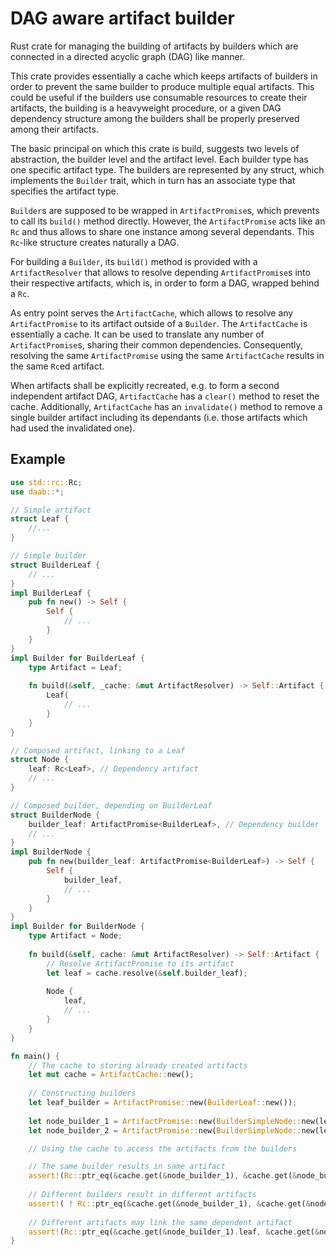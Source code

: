 # DAG aware artifact builder


Rust crate for managing the building of artifacts by builders which are
connected in a directed acyclic graph (DAG) like manner.

This crate provides essentially a cache which keeps artifacts of builders in
order to prevent the same builder to produce multiple equal artifacts.
This could be useful if the builders use consumable resources to create their
artifacts, the building is a heavyweight procedure, or a given DAG dependency
structure among the builders shall be properly preserved among their
artifacts.

The basic principal on which this crate is build, suggests two levels of
abstraction, the builder level and the artifact level. Each builder type has
one specific artifact type. The builders are represented by any struct,
which implements the `Builder` trait, which in turn has an associate type
that specifies the artifact type.

`Builder`s are supposed to be wrapped in `ArtifactPromise`s, which prevents
to call its `build()` method directly. However, the `ArtifactPromise` acts
like an `Rc` and thus allows to share one instance among several dependants.
This `Rc`-like structure creates naturally a DAG.

For building a `Builder`, its `build()` method is provided with a
`ArtifactResolver` that allows to resolve depending `ArtifactPromise`s into
their respective artifacts, which is, in order to form a DAG, wrapped
behind a `Rc`.

As entry point serves the `ArtifactCache`, which allows to resolve any
`ArtifactPromise` to its artifact outside of a `Builder`. The
`ArtifactCache` is essentially a cache. It can be used to translate any
number of `ArtifactPromise`s, sharing their common dependencies.
Consequently, resolving the same `ArtifactPromise` using the same
`ArtifactCache` results in the same `Rc`ed artifact.

When artifacts shall be explicitly recreated, e.g. to form a second
independent artifact DAG, `ArtifactCache` has a `clear()` method
to reset the cache.
Additionally, `ArtifactCache` has an `invalidate()` method to remove a single
builder artifact including its dependants (i.e. those artifacts which had
used the invalidated one).


## Example

```rust
use std::rc::Rc;
use daab::*;

// Simple artifact
struct Leaf {
    //...
}

// Simple builder
struct BuilderLeaf {
    // ...
}
impl BuilderLeaf {
    pub fn new() -> Self {
        Self {
            // ...
        }
    }
}
impl Builder for BuilderLeaf {
    type Artifact = Leaf;
    
    fn build(&self, _cache: &mut ArtifactResolver) -> Self::Artifact {
        Leaf{
            // ...
        }
    }
}

// Composed artifact, linking to a Leaf
struct Node {
    leaf: Rc<Leaf>, // Dependency artifact
    // ...
}

// Composed builder, depending on BuilderLeaf
struct BuilderNode {
    builder_leaf: ArtifactPromise<BuilderLeaf>, // Dependency builder
    // ...
}
impl BuilderNode {
    pub fn new(builder_leaf: ArtifactPromise<BuilderLeaf>) -> Self {
        Self {
            builder_leaf,
            // ...
        }
    }
}
impl Builder for BuilderNode {
    type Artifact = Node;
    
    fn build(&self, cache: &mut ArtifactResolver) -> Self::Artifact {
        // Resolve ArtifactPromise to its artifact
        let leaf = cache.resolve(&self.builder_leaf);
        
        Node {
            leaf,
            // ...
        }
    }
}

fn main() {
    // The cache to storing already created artifacts
    let mut cache = ArtifactCache::new();
    
    // Constructing builders
    let leaf_builder = ArtifactPromise::new(BuilderLeaf::new());
    
    let node_builder_1 = ArtifactPromise::new(BuilderSimpleNode::new(leaf_builder.clone()));
    let node_builder_2 = ArtifactPromise::new(BuilderSimpleNode::new(leaf_builder.clone()));

    // Using the cache to access the artifacts from the builders

    // The same builder results in same artifact
    assert!(Rc::ptr_eq(&cache.get(&node_builder_1), &cache.get(&node_builder_1)));
    
    // Different builders result in different artifacts
    assert!( ! Rc::ptr_eq(&cache.get(&node_builder_1), &cache.get(&node_builder_2)));
    
    // Different artifacts may link the same dependent artifact
    assert!(Rc::ptr_eq(&cache.get(&node_builder_1).leaf, &cache.get(&node_builder_2).leaf));
}
```






